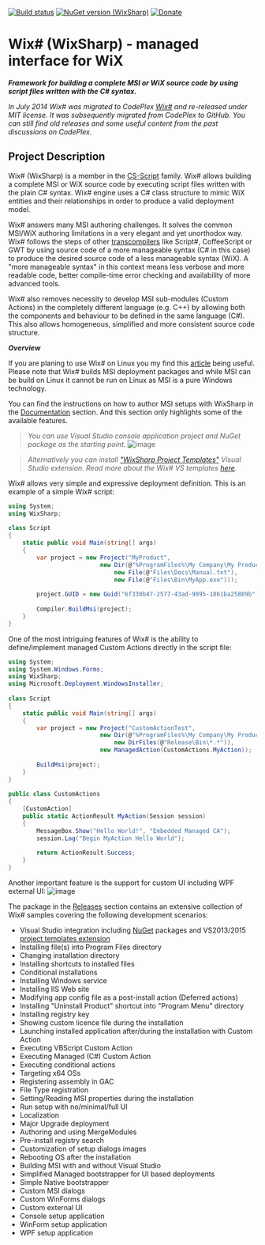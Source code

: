 [![Build status](https://ci.appveyor.com/api/projects/status/jruj9dmf2dwjn5p3?svg=true)](https://ci.appveyor.com/project/oleg-shilo/wixsharp)
[![NuGet version (WixSharp)](https://img.shields.io/nuget/v/CS-Script.svg?style=flat-square)](https://www.nuget.org/packages/WixSharp/)
[![Donate](https://img.shields.io/badge/Donate-PayPal-green.svg)](http://www.csscript.net/Donation.html)

<img align="right" src="https://github.com/oleg-shilo/wixsharp/blob/master/Documentation/wiki_images/wixsharp_logo.png" alt="" style="float:right">

# Wix# (WixSharp) - managed interface for WiX

**_Framework for building a complete MSI or WiX source code by using script files written with the C# syntax._**

_In July 2014 Wix# was migrated to CodePlex [Wix#](https://wixsharp.codeplex.com/) and re-released under MIT license. It was subsequently migrated from CodePlex to GitHub. You can still find old releases and some useful content from the past discussions on CodePlex._

## Project Description

Wix# (WixSharp) is a member in the [CS-Script](https://csscriptsource.codeplex.com/) family. Wix# allows building a complete MSI or WiX source code by executing script files written with 
the plain C# syntax. Wix# engine uses a C# class structure to mimic WiX entities and their relationships in order to produce a valid deployment model.

Wix# answers many MSI authoring challenges. It solves the common MSI/WiX authoring limitations in a very elegant and yet unorthodox way. Wix# follows the steps of other 
[transcompilers](http://en.wikipedia.org/wiki/Source-to-source_compiler) like Script#, CoffeeScript or GWT by using source code of a more manageable syntax (C# in this case) to produce 
the desired source code of a less manageable syntax (WiX). A "more manageable syntax" in this context means less verbose and more readable code, better compile-time error checking and 
availability of more advanced tools.

Wix# also removes necessity to develop MSI sub-modules (Custom Actions) in the completely different language (e.g. C++) by allowing both the components and behaviour to be defined in the 
same language (C#). This also allows homogeneous, simplified and more consistent source code structure.

**_Overview_**

If you are planing to use Wix# on Linux you my find this [article](https://github.com/oleg-shilo/wixsharp/wiki/WixSharp-on-Linux) being useful. Please note that Wix# builds MSI deployment packages and while MSI can be build on Linux it cannot be run on Linux as MSI is a pure Windows technology.   

You can find the instructions on how to author MSI setups with WixSharp in the [Documentation](https://github.com/oleg-shilo/wixsharp/wiki) section. And this section only highlights 
some of the available features.

> _You can use Visual Studio console application project and NuGet package as the starting point._
![image](https://github.com/oleg-shilo/wixsharp/raw/master/Documentation/wiki_images/nuget.png)

> _Alternatively you can install ["WixSharp Project Templates"](https://visualstudiogallery.msdn.microsoft.com/4e093ce7-be66-40ed-ab16-61a1186c530e) Visual Studio extension. Read more 
about the Wix# VS templates [here](https://github.com/oleg-shilo/wixsharp/wiki/VS2013-%E2%80%93-2015-Templates)._

Wix# allows very simple and expressive deployment definition. This is an example of a simple Wix# script:
```C#
using System;
using WixSharp;
 
class Script
{
    static public void Main(string[] args)
    {
        var project = new Project("MyProduct",
                          new Dir(@"%ProgramFiles%\My Company\My Product",
                              new File(@"Files\Docs\Manual.txt"),
                              new File(@"Files\Bin\MyApp.exe")));
 
        project.GUID = new Guid("6f330b47-2577-43ad-9095-1861ba25889b");
 
        Compiler.BuildMsi(project);
    }
}
```
One of the most intriguing features of Wix# is the ability to define/implement managed Custom Actions directly in the script file:
```C#
using System;
using System.Windows.Forms;
using WixSharp;
using Microsoft.Deployment.WindowsInstaller;
 
class Script
{
    static public void Main(string[] args)
    {
        var project = new Project("CustomActionTest",
                          new Dir(@"%ProgramFiles%\My Company\My Product",
                              new DirFiles(@"Release\Bin\*.*")),
                          new ManagedAction(CustomActions.MyAction));
 
        BuildMsi(project);
    }
}
 
public class CustomActions
{
    [CustomAction]
    public static ActionResult MyAction(Session session)
    {
        MessageBox.Show("Hello World!", "Embedded Managed CA");
        session.Log("Begin MyAction Hello World");
 
        return ActionResult.Success;
    }
}
``` 

Another important feature is the support for custom UI including WPF external UI:
![image](https://github.com/oleg-shilo/wixsharp/raw/master/Documentation/wiki_images/wpf_ui.png)

The package in the [Releases](https://github.com/oleg-shilo/wixsharp/releases) section contains an extensive collection of Wix# samples covering the following development scenarios:

* Visual Studio integration including [NuGet](https://www.nuget.org/packages/WixSharp/) packages and VS2013/2015 [project templates extension](https://visualstudiogallery.msdn.microsoft.com/4e093ce7-be66-40ed-ab16-61a1186c530e)
* Installing file(s) into Program Files directory
* Changing installation directory
* Installing shortcuts to installed files
* Conditional installations
* Installing Windows service
* Installing IIS Web site
* Modifying app config file as a post-install action (Deferred actions)
* Installing "Uninstall Product" shortcut into "Program Menu" directory
* Installing registry key
* Showing custom licence file during the installation
* Launching installed application after/during the installation with Custom Action
* Executing VBScript Custom Action
* Executing Managed (C#) Custom Action
* Executing conditional actions
* Targeting x64 OSs  
* Registering assembly in GAC
* File Type registration
* Setting/Reading MSI properties during the installation
* Run setup with no/minimal/full UI
* Localization
* Major Upgrade deployment
* Authoring and using MergeModules
* Pre-install registry search
* Customization of setup dialogs images
* Rebooting OS after the installation
* Building MSI with and without Visual Studio
* Simplified Managed bootstrapper for UI based deployments
* Simple Native bootstrapper
* Custom MSI dialogs
* Custom WinForms dialogs
* Custom external UI
* Console setup application
* WinForm setup application
* WPF setup application
